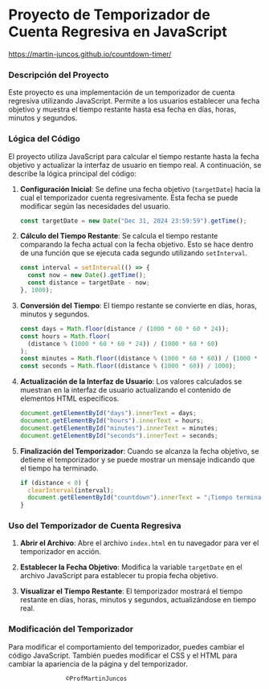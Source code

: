 # Proyecto de Temporizador de Cuenta Regresiva en JavaScript

https://martin-juncos.github.io/countdown-timer/

### Descripción del Proyecto

Este proyecto es una implementación de un temporizador de cuenta regresiva utilizando JavaScript. Permite a los usuarios establecer una fecha objetivo y muestra el tiempo restante hasta esa fecha en días, horas, minutos y segundos.

### Lógica del Código

El proyecto utiliza JavaScript para calcular el tiempo restante hasta la fecha objetivo y actualizar la interfaz de usuario en tiempo real. A continuación, se describe la lógica principal del código:

1. **Configuración Inicial**:
   Se define una fecha objetivo (`targetDate`) hacia la cual el temporizador cuenta regresivamente. Esta fecha se puede modificar según las necesidades del usuario.

   ```javascript
   const targetDate = new Date("Dec 31, 2024 23:59:59").getTime();
   ```

2. **Cálculo del Tiempo Restante**:
   Se calcula el tiempo restante comparando la fecha actual con la fecha objetivo. Esto se hace dentro de una función que se ejecuta cada segundo utilizando `setInterval`.

   ```javascript
   const interval = setInterval(() => {
     const now = new Date().getTime();
     const distance = targetDate - now;
   }, 1000);
   ```

3. **Conversión del Tiempo**:
   El tiempo restante se convierte en días, horas, minutos y segundos.

   ```javascript
   const days = Math.floor(distance / (1000 * 60 * 60 * 24));
   const hours = Math.floor(
     (distance % (1000 * 60 * 60 * 24)) / (1000 * 60 * 60)
   );
   const minutes = Math.floor((distance % (1000 * 60 * 60)) / (1000 * 60));
   const seconds = Math.floor((distance % (1000 * 60)) / 1000);
   ```

4. **Actualización de la Interfaz de Usuario**:
   Los valores calculados se muestran en la interfaz de usuario actualizando el contenido de elementos HTML específicos.

   ```javascript
   document.getElementById("days").innerText = days;
   document.getElementById("hours").innerText = hours;
   document.getElementById("minutes").innerText = minutes;
   document.getElementById("seconds").innerText = seconds;
   ```

5. **Finalización del Temporizador**:
   Cuando se alcanza la fecha objetivo, se detiene el temporizador y se puede mostrar un mensaje indicando que el tiempo ha terminado.
   ```javascript
   if (distance < 0) {
     clearInterval(interval);
     document.getElementById("countdown").innerText = "¡Tiempo terminado!";
   }
   ```

### Uso del Temporizador de Cuenta Regresiva

1. **Abrir el Archivo**:
   Abre el archivo `index.html` en tu navegador para ver el temporizador en acción.

2. **Establecer la Fecha Objetivo**:
   Modifica la variable `targetDate` en el archivo JavaScript para establecer tu propia fecha objetivo.

3. **Visualizar el Tiempo Restante**:
   El temporizador mostrará el tiempo restante en días, horas, minutos y segundos, actualizándose en tiempo real.

### Modificación del Temporizador

Para modificar el comportamiento del temporizador, puedes cambiar el código JavaScript. También puedes modificar el CSS y el HTML para cambiar la apariencia de la página y del temporizador.

                    ©ProfMartinJuncos
